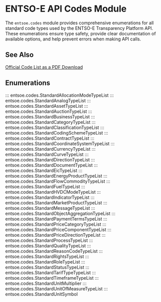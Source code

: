 # ENTSO-E API Codes Module

The `entsoe.codes` module provides comprehensive enumerations for all standard code types used by the ENTSO-E Transparency Platform API. These enumerations ensure type safety, provide clear documentation of available options, and help prevent errors when making API calls.

## See Also

[Official Code List as a PDF Download](https://www.entsoe.eu/publications/electronic-data-interchange-edi-library/#Common_information_model__CIM__European_style_market_profile)

## Enumerations

::: entsoe.codes.StandardAllocationModeTypeList
::: entsoe.codes.StandardAnalogTypeList
::: entsoe.codes.StandardAssetTypeList
::: entsoe.codes.StandardAuctionTypeList
::: entsoe.codes.StandardBusinessTypeList
::: entsoe.codes.StandardCategoryTypeList
::: entsoe.codes.StandardClassificationTypeList
::: entsoe.codes.StandardCodingSchemeTypeList
::: entsoe.codes.StandardContractTypeList
::: entsoe.codes.StandardCoordinateSystemTypeList
::: entsoe.codes.StandardCurrencyTypeList
::: entsoe.codes.StandardCurveTypeList
::: entsoe.codes.StandardDirectionTypeList
::: entsoe.codes.StandardDocumentTypeList
::: entsoe.codes.StandardEicTypeList
::: entsoe.codes.StandardEnergyProductTypeList
::: entsoe.codes.StandardFlowCommodityTypeList
::: entsoe.codes.StandardFuelTypeList
::: entsoe.codes.StandardHVDCModeTypeList
::: entsoe.codes.StandardIndicatorTypeList
::: entsoe.codes.StandardMarketProductTypeList
::: entsoe.codes.StandardMessageTypeList
::: entsoe.codes.StandardObjectAggregationTypeList
::: entsoe.codes.StandardPaymentTermsTypeList
::: entsoe.codes.StandardPriceCategoryTypeList
::: entsoe.codes.StandardPriceComponentTypeList
::: entsoe.codes.StandardPriceDirectionTypeList
::: entsoe.codes.StandardProcessTypeList
::: entsoe.codes.StandardQualityTypeList
::: entsoe.codes.StandardReasonCodeTypeList
::: entsoe.codes.StandardRightsTypeList
::: entsoe.codes.StandardRoleTypeList
::: entsoe.codes.StandardStatusTypeList
::: entsoe.codes.StandardTarifTypeTypeList
::: entsoe.codes.StandardTimeframeTypeList
::: entsoe.codes.StandardUnitMultiplier
::: entsoe.codes.StandardUnitOfMeasureTypeList
::: entsoe.codes.StandardUnitSymbol
